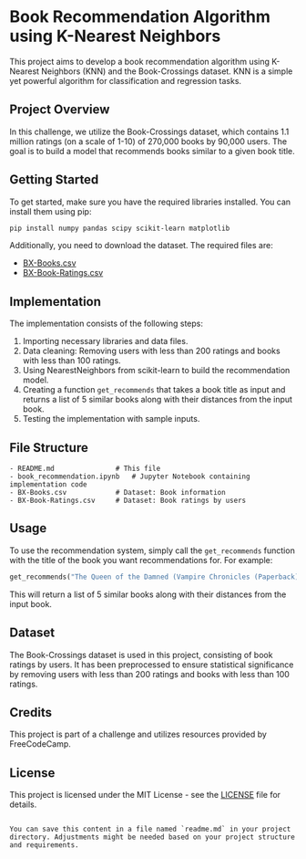 # Book Recommendation Algorithm using K-Nearest Neighbors

This project aims to develop a book recommendation algorithm using K-Nearest Neighbors (KNN) and the Book-Crossings dataset. KNN is a simple yet powerful algorithm for classification and regression tasks.

## Project Overview

In this challenge, we utilize the Book-Crossings dataset, which contains 1.1 million ratings (on a scale of 1-10) of 270,000 books by 90,000 users. The goal is to build a model that recommends books similar to a given book title.

## Getting Started

To get started, make sure you have the required libraries installed. You can install them using pip:

```bash
pip install numpy pandas scipy scikit-learn matplotlib
```

Additionally, you need to download the dataset. The required files are:

- [BX-Books.csv](https://cdn.freecodecamp.org/project-data/books/BX-Books.csv)
- [BX-Book-Ratings.csv](https://cdn.freecodecamp.org/project-data/books/BX-Book-Ratings.csv)

## Implementation

The implementation consists of the following steps:

1. Importing necessary libraries and data files.
2. Data cleaning: Removing users with less than 200 ratings and books with less than 100 ratings.
3. Using NearestNeighbors from scikit-learn to build the recommendation model.
4. Creating a function `get_recommends` that takes a book title as input and returns a list of 5 similar books along with their distances from the input book.
5. Testing the implementation with sample inputs.

## File Structure

```
- README.md               # This file
- book_recommendation.ipynb   # Jupyter Notebook containing implementation code
- BX-Books.csv            # Dataset: Book information
- BX-Book-Ratings.csv     # Dataset: Book ratings by users
```

## Usage

To use the recommendation system, simply call the `get_recommends` function with the title of the book you want recommendations for. For example:

```python
get_recommends("The Queen of the Damned (Vampire Chronicles (Paperback))")
```

This will return a list of 5 similar books along with their distances from the input book.

## Dataset

The Book-Crossings dataset is used in this project, consisting of book ratings by users. It has been preprocessed to ensure statistical significance by removing users with less than 200 ratings and books with less than 100 ratings.

## Credits

This project is part of a challenge and utilizes resources provided by FreeCodeCamp.

## License

This project is licensed under the MIT License - see the [LICENSE](LICENSE) file for details.

```

You can save this content in a file named `readme.md` in your project directory. Adjustments might be needed based on your project structure and requirements.
